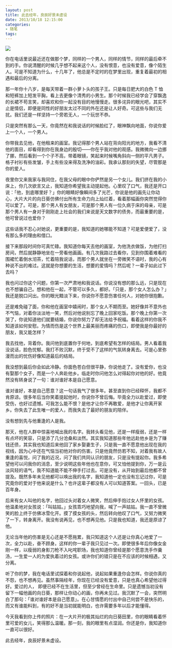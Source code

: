 ```yaml
---
layout: post
title: 此去经年，良辰好景未虚设
date: 2013/10/18 12:15:00
categories:
- 随笔
tags:
---
```


![](http://pics.naaln.com/blog/2019-05-14-123528.jpg-basicBlog)

你在电话里说最近还在做那个梦，同样的一个男人，同样的情节，同样的最后牵不到的手。你说清醒的时候几乎想不起来这个人，没有恨意，也没有爱意，像个陌生人。可是不知道为什么，十几年了，他总是不定时的在梦里出现，重复着最初的相遇和最后的分离。

那一年你十八岁，是每天带着一群小萝卜头的孩子王。只是每日肥大的白色 T 恤和短裤加上短发平胸，看上去更像个清秀的小男生。那个时候我已经学会了穿飘逸的长裙不苟言笑，却喜欢和你一起没有目的地慢慢走。很多诧异的眼光吧，其实不止是情侣，即便是同性的好朋友太过不同的外在还是让人好奇。可这些与我们无扰。我们还是一样坚持一个旁若无人，一个玩世不恭。

只是突然有那么一天，你竟然在和我说话的时候脸红了，眼神飘向地面，你说你爱上一个人，一个男人。

你带我去见他，在他租来的画室。我记得那个男人站在背向阳光的地方，我看不清他的面目，却看得到你在我身边的殷切——你在乎我对他的观感。我微微向一边挪了挪，然后看到一个个子不高，带着眼镜，笑起来时候嘴角斜向一侧的平凡男子。格子衬衫有些发皱，手上有些没来得及洗净的油彩。我承认那刻的失望，尽管那是你的爱人。

夜里你又来我家与我同住，在我父母的眼中你俨然是另一个女儿。我们挤在我的小床上，你几次欲言又止，我知道你希望我主动提起他。心里叹了口气，我还是开口说：「他，到底哪里好？」你的眼睛好像瞬间多了光芒，你说是他的画先让你动心，大片大片的向日葵仿佛付出所有生命力向上灿烂着，看着那幅画你突然觉得你可以爱了。可是，那个男人有女朋友，可是那个男人有一位久病于床的母亲，可是那个男人有一身对于刚刚走上社会的我们来说是天文数字的债务，而最重要的是，他可曾说过也爱你？

这些话我不忍心对她说，更重要的是，我知道的她哪能不知道？可是爱便爱了，没有那么多的理由和借口。

接下来那段时间你可真忙碌。我知道你每天去他的画室，为他洗衣做饭，为他打扫房间，然后就静静地坐在一旁看他画画。有几次我路过去看你，见到你围着难看的围裙忙着倒水沏茶，忙着陪我说话，而那个男人就坐在一旁微笑不语时，我的心有种说不出的难过。这就是你想要的生活，想要的爱情吗？然后呢？一辈子如此过下去吗？

我也问过你这个问题，你第一次严肃地和我说话。你说没有想的那么远，只是现在也不想骗自己。想和他在一起，不管可以多久，都好。「只是，那个女人怎么办？」我还是脱口问出。你的眼光黯淡下来，你说你不愿意伤害任何人，对她你很抱歉。

还是难免碰了面，你和他在画室中嬉闹时，那个女人不期而至。她好像并不意外也不气恼，对着你淡淡地一笑，然后对他说别忘了晚上回家吃饭。那个晚上你第一次哭了，你说知道他们就要结婚，你说你努力了却无法给予祝福。看着这样的你我不知道该如何安慰。为情而伤是这个世界上最美丽而疼痛的伤口，即使我是你最好的朋友，我又能怎样？

我去找他，背着你。我问他到底置你于何地，到底希望有怎样的结局。男人看着我没说话，脸色忧郁。我打不败沉默，终于受不了这样的气氛转身离去。可是心里弥漫而出的忧伤好像知道最后的结局。

我没想到最后你会如此冷静。你面色苍白但很平静，你说他走了。没有爱你，也没有娶那个女子，而是一个人奔赴他乡。临走时你问他怎么对得起你对他的好。他竟然没有转身说了一句：谁对谁好本是自己愿意。

谁对谁好，本是自己愿意？这一句话我气了很多年。甚至直到你已经释怀，我都不肯原谅。很多年后当你笑着提起他时，你说你不曾后悔。毕竟全力以赴爱过，即使受伤，也好过遗憾。可我怎么能不恨？是他才让你不再敢爱，是他才让你离开家乡。你失去了此生唯一的爱人，而我失去了最好的朋友的陪伴。

没有想到先与他重逢的人是我。

那天，他在人群中惊喜地喊出我的名字。我转头看见他，还是一样瘦弱，还是一样有点坏的笑容，只是添了几分沧桑和淡然。其实我知道那些年他远赴他乡是为了赚钱还债，其实我也知道后来他回了家乡娶妻生子，只是我一直不愿意他出现在我的视线，因为心中还在气恼当初他对你的伤害。只是他竟然仿若不知，对着我有故人重逢的喜悦，问了我的近况，问了我们共同认识的朋友，只是没有提起你。我多希望他可以问我你的消息，至少说明这些年他也在意你，可又怕他提到你，万一是云淡风轻的语气，我不知道能不能不伸手打过去。可是没有，从开始到最后他都不曾提及。既然多年未见他都可以唤出我的名字，我知道他一定也没有忘记过你，可是究竟你的爱对于他来说是什么？也许这辈子都没有人可以知道答案。一回头，已是百年身。

后来有女人叫他的名字，他回过头对着女人微笑，然后伸手抱过女人怀里的女孩。他温柔地对女孩说：「叫姑姑。」女孩乖巧地望向我，喊了一声姑姑。我一直不曾微笑的脸上终于仿佛冰雪化开。摸了摸女孩的头，然后转向他叹了口气，又努力微笑了一下，转身离开。我没有说再见，也不想再见他。只是我也知道，我还是原谅了他。

无论当年他的伤害是无心还是不愿拖累，我只知道这个人还是让你真心地爱了一次，全力以赴，奋不顾身。这样的你一辈子我只见过一次。即使很多年后你像女金刚一样，以瘦弱的身影刀枪不入叱咤职场，我也知道你曾经是那个愿意洗手作羹汤，一生爱一人的为爱执着过的女孩。或许你们的错只是在不应该的时候相遇，又分离。

听了你的梦，我在电话里试探着和你说起他，说起如果重逢你会怎样。你说你真的不怨，也不想再见。虽然事隔经年，你现在已经没有爱意，只是也真心希望他过得好。爱过的人， 即便已经不在生活里，但至少曾经在生命里。只是遗憾当初没有留下一幅他画的向日葵，那样让你动心的画，你再未见过。我沉默了一会，突然明白了那句：「谁对谁好本是自己愿意」。在心甘情愿的付出中自己何尝不是快乐的，而又有谁能料到，有的好不是当初就能明白，也许需要多年以后才能懂得。

今天我看到你上传的照片：在一大片开的极其灿烂的向日葵田里，你的眼睛看着怀里可爱的女儿，笑得那么温暖。那一刻，我的眼里有点湿润。你还是你，我知道你一直可以很好。

此去经年，良辰好景未虚设。
